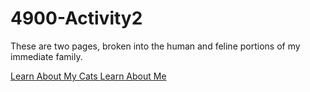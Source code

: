 # 4900-Activity2
These are two pages, broken into the human and feline portions of my immediate family.

<a href="https://lahenkenius.github.io/4900-Activity2/Cats.html"> Learn About My Cats </a>
<a href="https://lahenkenius.github.io/4900-Activity2/luke.html"> Learn About Me </a>
